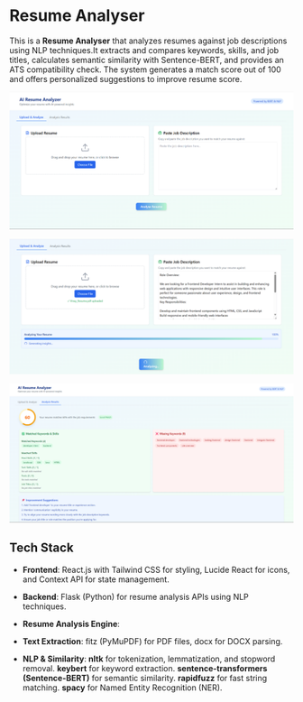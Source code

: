 # Resume Analyser
This is a **Resume Analyser** that analyzes resumes against job descriptions using NLP techniques.It extracts and compares keywords, skills, and job titles, calculates semantic similarity with Sentence-BERT, and provides an ATS compatibility check. The system generates a match score out of 100 and offers personalized suggestions to improve resume score.


![Website Screenshot](./frontend/public/Screenshot1.png)

![Website Screenshot](./frontend/public/Screenshot3.png)

![Website Screenshot](./frontend/public/Screenshot2.png)

## Tech Stack
- **Frontend**: React.js with Tailwind CSS for styling, Lucide React for icons, and Context API for state management.

- **Backend**: Flask (Python) for resume analysis APIs using NLP techniques.

- **Resume Analysis Engine**:
-  **Text Extraction**: fitz (PyMuPDF) for PDF files, docx for DOCX parsing.
- **NLP & Similarity**:
  **nltk** for tokenization, lemmatization, and stopword removal.
  **keybert** for keyword extraction.
  **sentence-transformers (Sentence-BERT)** for semantic similarity.
  **rapidfuzz** for fast string matching.
  **spacy** for Named Entity Recognition (NER).




